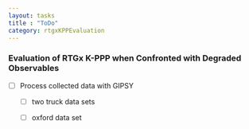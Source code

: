 ```yaml
---
layout: tasks
title : "ToDo"
category: rtgxKPPEvaluation
---
```


### Evaluation of RTGx K-PPP when Confronted with Degraded Observables

- [ ] Process collected data with GIPSY
    - [ ] two truck data sets
    - [ ] oxford data set
 

